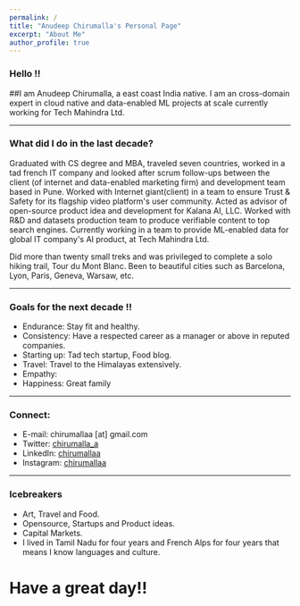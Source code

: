 ```yaml
---
permalink: /
title: "Anudeep Chirumalla's Personal Page"
excerpt: "About Me"
author_profile: true
---
```



### Hello !!
##I am Anudeep Chirumalla, a east coast India native. I am an cross-domain expert in cloud native and data-enabled ML projects at scale currently working for Tech Mahindra Ltd.


---
### What did I do in the last decade?

Graduated with CS degree and MBA, traveled seven countries, worked in a tad french IT company and looked after scrum follow-ups between the client (of internet and data-enabled marketing firm) and development team based in Pune. Worked with Internet giant(client) in a team to ensure Trust & Safety for its flagship video platform's user community. Acted as advisor of open-source product idea and development for Kalana AI, LLC. Worked with R&D and datasets production team to produce verifiable content to top search engines. Currently working in a team to provide ML-enabled data for global IT company's AI product, at Tech Mahindra Ltd.

Did more than twenty small treks and was privileged to complete a solo hiking trail, Tour du Mont Blanc. Been to beautiful cities such as Barcelona, Lyon, Paris, Geneva, Warsaw, etc.


---

### Goals for the next decade !!


* Endurance: Stay fit and healthy.
* Consistency: Have a respected career as a manager or above in reputed companies.
* Starting up: Tad tech startup, Food blog.
* Travel: Travel to the Himalayas extensively.
* Empathy:
* Happiness: Great family

 
---

### Connect:

* E-mail: chirumallaa [at] gmail.com
* Twitter: [chirumalla_a](http://twitter.com/chirumalla_a)
* LinkedIn: [chirumallaa](http://www.linkedin.com/in/chirumallaa)
* Instagram: [chirumallaa](http://www.instagram.com/chirumallaa)


---




### Icebreakers

* Art, Travel and Food. 
* Opensource, Startups and Product ideas.
* Capital Markets.
* I lived in Tamil Nadu for four years and French Alps for four years that means I know languages and culture.



# Have a great day!!
